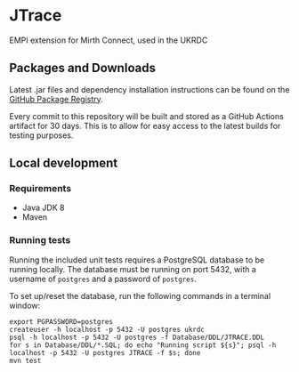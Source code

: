 # JTrace

EMPI extension for Mirth Connect, used in the UKRDC

## Packages and Downloads

Latest .jar files and dependency installation instructions can be found on the [GitHub Package Registry](https://github.com/renalreg/jtrace/packages/1232844).

Every commit to this repository will be built and stored as a GitHub Actions artifact for 30 days. 
This is to allow for easy access to the latest builds for testing purposes.

## Local development

### Requirements

* Java JDK 8
* Maven

### Running tests

Running the included unit tests requires a PostgreSQL database to be running locally.
The database must be running on port 5432, with a username of `postgres` and a password of `postgres`.

To set up/reset the database, run the following commands in a terminal window:

```
export PGPASSWORD=postgres
createuser -h localhost -p 5432 -U postgres ukrdc
psql -h localhost -p 5432 -U postgres -f Database/DDL/JTRACE.DDL
for s in Database/DDL/*.SQL; do echo "Running script ${s}"; psql -h localhost -p 5432 -U postgres JTRACE -f $s; done
mvn test
```
